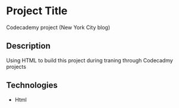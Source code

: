 # Project Title

Codecademy project (New York City blog)


## Description

Using HTML to build this project during traning through Codecadmy projects

## Technologies 

- Html

